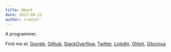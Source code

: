 ```yaml
---
title: About
date: 2013-09-22
author: crodjer
---
```


A programmer.

Find me at:
[Google](http://www.google.com/profiles/crodjer),
[Github](http://github.com/crodjer),
[StackOverflow](http://stackoverflow.com/users/420357/),
[Twitter](http://twitter.com/__crodjer__),
[LinkdIn](http://in.linkedin.com/in/crodjer),
[Ohloh](https://www.ohloh.net/accounts/crodjer),
[Gitorious](https://gitorious.org/~crodjer)
